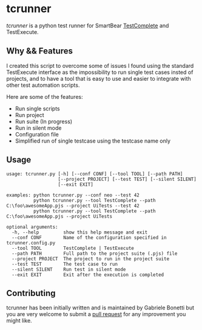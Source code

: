 # tcrunner
*tcrunner* is a python test runner for SmartBear [TestComplete](http://smartbear.com/product/testcomplete/overview/) and TestExecute.

## Why && Features
I created this script to overcome some of issues I found using the standard TestExecute interface as the impossibility to run single test cases insted of projects, and to have a tool that is easy to use and easier to integrate with other test automation scripts.

Here are some of the features:
- Run single scripts
- Run project
- Run suite (In progress)
- Run in silent mode
- Configuration file
- Simplified run of single testcase using the testcase name only

## Usage
````
usage: tcrunner.py [-h] [--conf CONF] [--tool TOOL] [--path PATH]
                   [--project PROJECT] [--test TEST] [--silent SILENT]
                   [--exit EXIT]

examples: python tcrunner.py --conf neo --test 42
          python tcrunner.py --tool TestComplete --path C:\foo\awesomeApp.pjs --project UiTests --test 42
          python tcrunner.py --tool TestComplete --path C:\foo\awesomeApp.pjs --project UiTests

optional arguments:
  -h, --help         show this help message and exit
  --conf CONF        Name of the configuration specified in tcrunner.config.py
  --tool TOOL        TestComplete | TestExecute
  --path PATH        Full path to the project suite (.pjs) file
  --project PROJECT  The project to run in the project suite
  --test TEST        The test case to run
  --silent SILENT    Run test in silent mode
  --exit EXIT        Exit after the execution is completed
````

## Contributing
tcrunner has been initially written and is maintained by Gabriele Bonetti but you are very welcome to submit a [pull request](https://help.github.com/articles/using-pull-requests/) for any improvement you might like.
